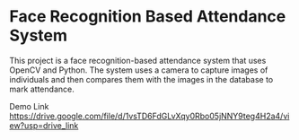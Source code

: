 # Face Recognition Based Attendance System

This project is a face recognition-based attendance system that uses OpenCV and Python. The system uses a camera to capture images of individuals and then compares them with the images in the database to mark attendance.

Demo Link
https://drive.google.com/file/d/1vsTD6FdGLvXqy0Rbo05jNNY9teg4H2a4/view?usp=drive_link
